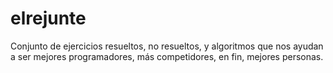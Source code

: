 # elrejunte
Conjunto de ejercicios resueltos, no resueltos, y algoritmos que nos ayudan a ser mejores programadores, más competidores, en fin, mejores personas.
